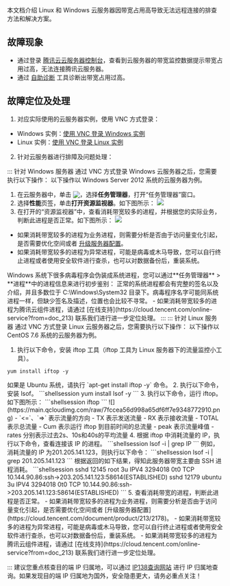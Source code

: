 本文档介绍 Linux 和 Windows 云服务器因带宽占用高导致无法远程连接的排查方法和解决方案。

## 故障现象
- 通过登录 [腾讯云云服务器控制台](https://console.cloud.tencent.com/cvm/index)，查看到云服务器的带宽监控数据提示带宽占用过高，无法连接腾讯云服务器。
- 通过 [自助诊断](https://console.cloud.tencent.com/workorder/check) 工具诊断出带宽占用过高。

## 故障定位及处理

1. 对应实际使用的云服务器实例，使用 VNC 方式登录：
 - Windows 实例：[使用 VNC 登录 Windows 实例](https://cloud.tencent.com/document/product/213/35704)
 - Linux 实例：[使用 VNC 登录 Linux 实例](https://cloud.tencent.com/document/product/213/35701)
2. 针对云服务器进行排障及问题处理：
<dx-tabs>
::: 针对 Windows 服务器
通过 VNC 方式登录 Windows 云服务器之后，您需要执行以下操作：
<dx-alert infotype="explain" title="">
以下操作以 Windows Server 2012 系统的云服务器为例。
</dx-alert>

1. 在云服务器中，单击 <img src="https://main.qcloudimg.com/raw/87d894e564b7e837d9f478298cf2e292.png" style="margin:-3px 0px;"></img>，选择**任务管理器**，打开“任务管理器”窗口。
2. 选择**性能**页签，单击**打开资源监视器**。如下图所示：
![](https://main.qcloudimg.com/raw/3608da7a567b81dabbbaaaa2a4635c3b.png)
3. 在打开的“资源监视器”中，查看消耗带宽较多的进程，并根据您的实际业务，判断此进程是否正常。如下图所示：
![](https://main.qcloudimg.com/raw/d8fc6cd4b8095110a0e4a2e73ba93559.png)
 - 如果消耗带宽较多的进程为业务进程，则需要分析是否由于访问量变化引起，是否需要优化空间或者 [升级服务器配置](https://cloud.tencent.com/document/product/213/2178)。
 - 如果消耗带宽较多的进程为异常进程，可能是病毒或木马导致，您可以自行终止进程或者使用安全软件进行查杀，也可以对数据备份后，重装系统。
<dx-alert infotype="notice" title="">
Windows 系统下很多病毒程序会伪装成系统进程，您可以通过**任务管理器** > **进程**中的进程信息来进行初步鉴别：
正常的系统进程都会有完整的签名以及介绍，并且多数位于 C:\Windows\System32 目录下。病毒程序名字可能同系统进程一样，但缺少签名及描述，位置也会比较不寻常。
</dx-alert>
 - 如果消耗带宽较多的进程为腾讯云组件进程，请通过 [在线支持](https://cloud.tencent.com/online-service?from=doc_213) 联系我们进行进一步定位处理。
:::
::: 针对 Linux 服务器
通过 VNC 方式登录 Linux 云服务器之后，您需要执行以下操作：
<dx-alert infotype="explain" title="">
以下操作以 CentOS 7.6 系统的云服务器为例。
</dx-alert>


1. 执行以下命令，安装 iftop 工具（iftop 工具为 Linux 服务器下的流量监控小工具）。
```shellsession
yum install iftop -y
```
<dx-alert infotype="explain" title="">
如果是 Ubuntu 系统，请执行 `apt-get install iftop -y` 命令。
</dx-alert>
2. 执行以下命令，安装 lsof。
```shellsession
yum install lsof -y
```
3. 执行以下命令，运行 iftop。如下图所示：
```shellsession
iftop
```
![](https://main.qcloudimg.com/raw/7fccea56d998a65df6ff7e9348772910.png)
 - `<=`、`=>` 表示流量的方向
 - TX 表示发送流量
 - RX 表示接收流量
 - TOTAL 表示总流量
 - Cum 表示运行 iftop 到目前时间的总流量
 - peak 表示流量峰值
 - rates 分别表示过去2s、10s和40s的平均流量
4. 根据 iftop 中消耗流量的 IP，执行以下命令，查看连接该 IP 的进程。
```shellsession
lsof -i | grep IP
```
例如，消耗流量的 IP 为201.205.141.123，则执行以下命令：
```shellsession
lsof -i | grep 201.205.141.123
```
根据返回的如下结果，得知此服务器带宽主要由 SSH 进程消耗。
```shellsession
sshd       12145    root    3u  IPV4  3294018       0t0   TCP 10.144.90.86:ssh->203.205.141.123:58614(ESTABLISHED)
sshd       12179  ubuntu    3u  IPV4  3294018       0t0   TCP 10.144.90.86:ssh->203.205.141.123:58614(ESTABLISHED)
```
5. 查看消耗带宽的进程，判断此进程是否正常。
 - 如果消耗带宽较多的进程为业务进程，则需要分析是否由于访问量变化引起，是否需要优化空间或者 [升级服务器配置](https://cloud.tencent.com/document/product/213/2178)。
 - 如果消耗带宽较多的进程为异常进程，可能是病毒或木马导致，您可以自行终止进程或者使用安全软件进行查杀，也可以对数据备份后，重装系统。
 - 如果消耗带宽较多的进程为腾讯云组件进程，请通过 [在线支持](https://cloud.tencent.com/online-service?from=doc_213) 联系我们进行进一步定位处理。


:::
</dx-tabs>
建议您重点核查目的端 IP 归属地，可以通过 <a href="http://www.ip138.com/">IP138查询网站</a> 进行 IP 归属地查询。如果发现目的端 IP 归属地为国外，安全隐患更大，请务必重点关注！





